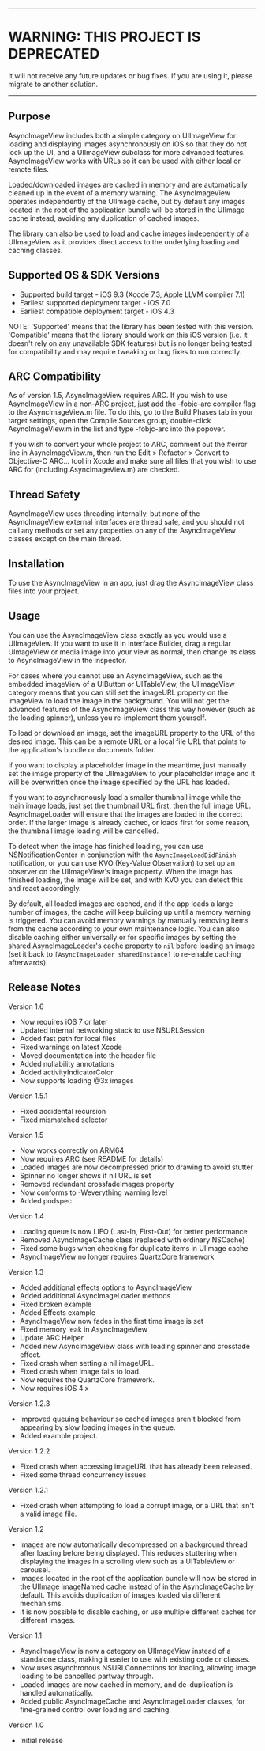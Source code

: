 ***************
WARNING: THIS PROJECT IS DEPRECATED
====================================
It will not receive any future updates or bug fixes. If you are using it, please migrate to another solution.
***************


Purpose
--------------

AsyncImageView includes both a simple category on UIImageView for loading and displaying images asynchronously on iOS so that they do not lock up the UI, and a UIImageView subclass for more advanced features. AsyncImageView works with URLs so it can be used with either local or remote files.

Loaded/downloaded images are cached in memory and are automatically cleaned up in the event of a memory warning. The AsyncImageView operates independently of the UIImage cache, but by default any images located in the root of the application bundle will be stored in the UIImage cache instead, avoiding any duplication of cached images.

The library can also be used to load and cache images independently of a UIImageView as it provides direct access to the underlying loading and caching classes.


Supported OS & SDK Versions
-----------------------------

* Supported build target - iOS 9.3 (Xcode 7.3, Apple LLVM compiler 7.1)
* Earliest supported deployment target - iOS 7.0
* Earliest compatible deployment target - iOS 4.3

NOTE: 'Supported' means that the library has been tested with this version. 'Compatible' means that the library should work on this iOS version (i.e. it doesn't rely on any unavailable SDK features) but is no longer being tested for compatibility and may require tweaking or bug fixes to run correctly.


ARC Compatibility
------------------

As of version 1.5, AsyncImageView requires ARC. If you wish to use AsyncImageView in a non-ARC project, just add the -fobjc-arc compiler flag to the AsyncImageView.m file. To do this, go to the Build Phases tab in your target settings, open the Compile Sources group, double-click AsyncImageView.m in the list and type -fobjc-arc into the popover.

If you wish to convert your whole project to ARC, comment out the #error line in AsyncImageView.m, then run the Edit > Refactor > Convert to Objective-C ARC... tool in Xcode and make sure all files that you wish to use ARC for (including AsyncImageView.m) are checked.


Thread Safety
--------------

AsyncImageView uses threading internally, but none of the AsyncImageView external interfaces are thread safe, and you should not call any methods or set any properties on any of the AsyncImageView classes except on the main thread.


Installation
--------------

To use the AsyncImageView in an app, just drag the AsyncImageView class files into your project.


Usage
--------

You can use the AsyncImageView class exactly as you would use a UIImageView. If you want to use it in Interface Builder, drag a regular UImageView or media image into your view as normal, then change its class to AsyncImageView in the inspector.

For cases where you cannot use an AsyncImageView, such as the embedded imageView of a UIButton or UITableView, the UIImageView category means that you can still set the imageURL property on the imageView to load the image in the background. You will not get the advanced features of the AsyncImageView class this way however (such as the loading spinner), unless you re-implement them yourself.

To load or download an image, set the imageURL property to the URL of the desired image. This can be a remote URL or a local file URL that points to the application's bundle or documents folder.

If you want to display a placeholder image in the meantime, just manually set the image property of the UIImageView to your placeholder image and it will be overwritten once the image specified by the URL has loaded.

If you want to asynchronously load a smaller thumbnail image while the main image loads, just set the thumbnail URL first, then the full image URL. AsyncImageLoader will ensure that the images are loaded in the correct order. If the larger image is already cached, or loads first for some reason, the thumbnail image loading will be cancelled.

To detect when the image has finished loading, you can use NSNotificationCenter in conjunction with the `AsyncImageLoadDidFinish` notification, or you can use KVO (Key-Value Observation) to set up an observer on the UIImageView's image property. When the image has finished loading, the image will be set, and with KVO you can detect this and react accordingly.

By default, all loaded images are cached, and if the app loads a large number of images, the cache will keep building up until a memory warning is triggered. You can avoid memory warnings by manually removing items from the cache according to your own maintenance logic. You can also disable caching either universally or for specific images by setting the shared AsyncImageLoader's cache property to `nil` before loading an image (set it back to `[AsyncImageLoader sharedInstance]` to re-enable caching afterwards).


Release Notes
----------------

Version 1.6

- Now requires iOS 7 or later
- Updated internal networking stack to use NSURLSession
- Added fast path for local files
- Fixed warnings on latest Xcode
- Moved documentation into the header file
- Added nullability annotations
- Added activityIndicatorColor
- Now supports loading @3x images

Version 1.5.1

- Fixed accidental recursion
- Fixed mismatched selector

Version 1.5

- Now works correctly on ARM64
- Now requires ARC (see README for details)
- Loaded images are now decompressed prior to drawing to avoid stutter
- Spinner no longer shows if nil URL is set
- Removed redundant crossfadeImages property
- Now conforms to -Weverything warning level
- Added podspec

Version 1.4

- Loading queue is now LIFO (Last-In, First-Out) for better performance
- Removed AsyncImageCache class (replaced with ordinary NSCache)
- Fixed some bugs when checking for duplicate items in UIImage cache
- AsyncImageView no longer requires QuartzCore framework

Version 1.3

- Added additional effects options to AsyncImageView
- Added additional AsyncImageLoader methods
- Fixed broken example
- Added Effects example
- AsyncImageView now fades in the first time image is set
- Fixed memory leak in AsyncImageView
- Update ARC Helper
- Added new AsyncImageView class with loading spinner and crossfade effect.
- Fixed crash when setting a nil imageURL.
- Fixed crash when image fails to load.
- Now requires the QuartzCore framework.
- Now requires iOS 4.x

Version 1.2.3

- Improved queuing behaviour so cached images aren't blocked from appearing by slow loading images in the queue.
- Added example project.

Version 1.2.2

- Fixed crash when accessing imageURL that has already been released.
- Fixed some thread concurrency issues

Version 1.2.1

- Fixed crash when attempting to load a corrupt image, or a URL that isn't a valid image file.

Version 1.2

- Images are now automatically decompressed on a background thread after loading before being displayed. This reduces stuttering when displaying the images in a scrolling view such as a UITableView or carousel.
- Images located in the root of the application bundle will now be stored in the UIImage imageNamed cache instead of in the AsyncImageCache by default. This avoids duplication of images loaded via different mechanisms.
- It is now possible to disable caching, or use multiple different caches for different images.

Version 1.1

- AsyncImageView is now a category on UIImageView instead of a standalone class, making it easier to use with existing code or classes.
- Now uses asynchronous NSURLConnections for loading, allowing image loading to be cancelled partway through.
- Loaded images are now cached in memory, and de-duplication is handled automatically.
- Added public AsyncImageCache and AsyncImageLoader classes, for fine-grained control over loading and caching.

Version 1.0

- Initial release

